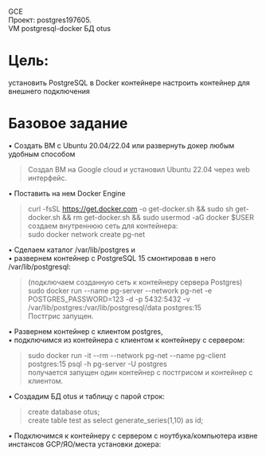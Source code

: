 GCE   
Проект: postgres197605.  
VM postgresql-docker 
БД otus

# Цель:
установить PostgreSQL в Docker контейнере
настроить контейнер для внешнего подключения

# Базовое задание 

• Создать ВМ с Ubuntu 20.04/22.04 или развернуть докер любым удобным способом
> Создал ВМ на Google cloud и установил Ubuntu 22.04 через web интерфейс.   

• Поставить на нем Docker Engine
> curl -fsSL https://get.docker.com -o get-docker.sh && sudo sh get-docker.sh && rm get-docker.sh && sudo usermod -aG docker $USER  
>  создаем внутреннюю  сеть для контейнера:    
> sudo docker network create pg-net  

• Сделаем каталог /var/lib/postgres и    
• развернем контейнер с PostgreSQL 15 смонтировав в него /var/lib/postgresql:   
> (подключаем созданную сеть к контейнеру сервера Postgres)           
> sudo docker run --name pg-server --network pg-net -e POSTGRES_PASSWORD=123 -d -p 5432:5432 -v     
> /var/lib/postgres:/var/lib/postgresql/data postgres:15        
> Постгрис запущен.

• Развернем контейнер с клиентом postgres,    
• подключимся из контейнера с клиентом к контейнеру с сервером:
> sudo docker run -it --rm --network pg-net --name pg-client postgres:15 psql -h pg-server -U postgres    
> получается запущен один контейнер с постгрисом и контейнер с клиентом.  

• Создадим БД otus и  таблицу с парой строк:  
> create database otus;   
> create table test  as select  generate_series(1,10) as id;

• Подключимся к контейнеру с сервером с ноутбука/компьютера извне инстансов GCP/ЯО/места установки докера:   
> 
